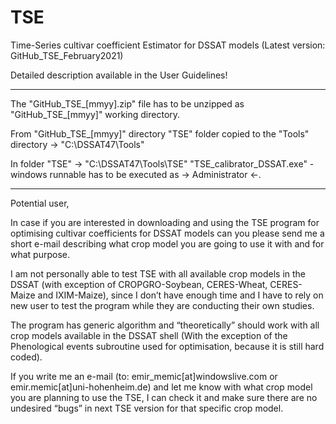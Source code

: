 # TSE
Time-Series cultivar coefficient Estimator for DSSAT models (Latest version: GitHub_TSE_February2021)

Detailed description available in the User Guidelines!

------------------------------------------------------------------------------------------------------------
The "GitHub_TSE_[mmyy].zip" file has to be unzipped as "GitHub_TSE_[mmyy]" working directory. 

From "GitHub_TSE_[mmyy]" directory "TSE" folder copied to the "Tools" directory -> "C:\DSSAT47\Tools"

In folder "TSE" -> "C:\DSSAT47\Tools\TSE" "TSE_calibrator_DSSAT.exe" - windows runnable has to be executed as -> Administrator <-.

------------------------------------------------------------------------------------------------------------

Potential user,

In case if you are interested in downloading and using the TSE program for optimising cultivar coefficients for DSSAT models can you please send me a short e-mail describing what crop model you are going to use it with and for what purpose.

I am not personally able to test TSE with all available crop models in the DSSAT (with exception of CROPGRO-Soybean, CERES-Wheat, CERES-Maize and IXIM-Maize), since I don’t have enough time and I have to rely on new user to test the program while they are conducting their own studies.

The program has generic algorithm and “theoretically” should work with all crop models available in the DSSAT shell (With the exception of the Phenological events subroutine used for optimisation, because it is still hard coded).

If you write me an e-mail (to: emir_memic[at]windowslive.com or emir.memic[at]uni-hohenheim.de) and let me know with what crop model you are planning to use the TSE, I can check it and make sure there are no undesired “bugs” in next TSE version for that specific crop model.
